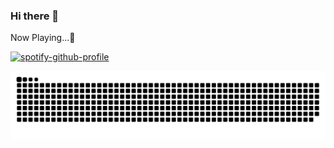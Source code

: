 ### Hi there 👋

Now Playing...:musical_note:

[![spotify-github-profile](https://spotify-github-profile.vercel.app/api/view?uid=12121577977&cover_image=true&theme=novatorem&bar_color=53b14f&bar_color_cover=false)](https://open.spotify.com/user/12121577977)

<!--
**fixri46/fixri46** is a ✨ _special_ ✨ repository because its `README.md` (this file) appears on your GitHub profile.

Here are some ideas to get you started:

- 🔭 I’m currently working on ...
- 🌱 I’m currently learning ...
- 👯 I’m looking to collaborate on ...
- 🤔 I’m looking for help with ...
- 💬 Ask me about ...
- 📫 How to reach me: ...
- 😄 Pronouns: ...
- ⚡ Fun fact: ...
-->

![snake gif](https://github.com/fixri46/fixri46/blob/output/github-contribution-grid-snake.svg)

